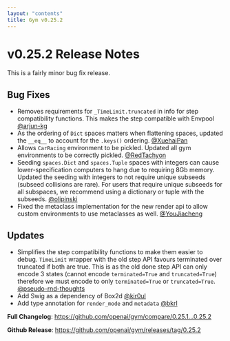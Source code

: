 ```yaml
---
layout: "contents"
title: Gym v0.25.2
---
```


# v0.25.2 Release Notes

This is a fairly minor bug fix release.

## Bug Fixes

* Removes requirements for ``_TimeLimit.truncated`` in info for step compatibility functions. This makes the step compatible with Envpool [@arjun-kg](https://github.com/arjun-kg)
* As the ordering of ``Dict`` spaces matters when flattening spaces, updated the ``__eq__`` to account for the ``.keys()`` ordering. [@XuehaiPan](https://github.com/XuehaiPan)
* Allows ``CarRacing`` environment to be pickled. Updated all gym environments to be correctly pickled. [@RedTachyon](https://github.com/RedTachyon)
* Seeding ``spaces.Dict`` and ``spaces.Tuple`` spaces with integers can cause lower-specification computers to hang due to requiring 8Gb memory. Updated the seeding with integers to not require unique subseeds (subseed collisions are rare). For users that require unique subseeds for all subspaces, we recommend using a dictionary or tuple with the subseeds. [@olipinski](https://github.com/olipinski)
* Fixed the metaclass implementation for the new render api to allow custom environments to use metaclasses as well. [@YouJiacheng](https://github.com/YouJiacheng)

## Updates

* Simplifies the step compatibility functions to make them easier to debug. ``TimeLimit`` wrapper with the old step API favours terminated over truncated if both are true. This is as the old done step API can only encode 3 states (cannot encode ``terminated=True`` and ``truncated=True``) therefore we must encode to only ``terminated=True`` or ``truncated=True``. [@pseudo-rnd-thoughts](https://github.com/pseudo-rnd-thoughts)
* Add Swig as a dependency of Box2d [@kir0ul](https://github.com/kir0ul)
* Add type annotation for ``render_mode`` and ``metadata`` [@bkrl](https://github.com/bkrl)

**Full Changelog**: https://github.com/openai/gym/compare/0.25.1...0.25.2

**Github Release**: https://github.com/openai/gym/releases/tag/0.25.2

